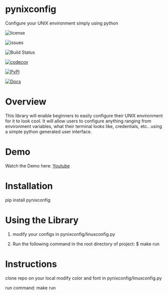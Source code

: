# pynixconfig
Configure your UNIX environment simply using python


<img src="https://img.shields.io/github/license/sn2865/pynixconfig" alt="license"></img>

<img src="https://img.shields.io/github/issues/sn2865/pynixconfig" alt="issues"></img>

![Build Status](https://github.com/sn2865/pynixconfig/actions/workflows/build.yml/badge.svg)

[![codecov](https://codecov.io/gh/sn2865/pynixconfig/branch/main/graph/badge.svg)](https://codecov.io/gh/sn2865/pynixconfig)

[![PyPI](https://img.shields.io/pypi/v/pynixconfig)](https://pypi.org/project/pynixconfig/0.1.0/)

[![Docs](https://img.shields.io/readthedocs/pynixconfig.svg)](https://pynixconfig.readthedocs.io/en/latest/)

# Overview

This library will enable beginners to easily configure their UNIX environment for it to look cool.
It will allow users to configure anything ranging from environment variables, what their terminal looks like,
credentials, etc.. using a simple python generated user interface.

# Demo

Watch the Demo here: [Youtube](https://www.youtube.com/watch?v=enuFhW7qoJU)

# Installation

pip install pynixconfig

# Using the Library

1. modify your configs in pynixconfig/linuxconfig.py

2. Run the following command in the root directory of project: $ make run

# Instructions

clone repo on your local
modify color and font in pynixconfig/linuxconfig.py

run command: make run
